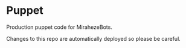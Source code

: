 # Puppet
Production puppet code for MirahezeBots.

Changes to this repo are automatically deployed so please be careful.
